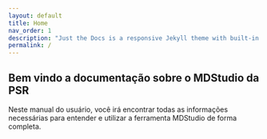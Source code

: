 ```yaml
---
layout: default
title: Home
nav_order: 1
description: "Just the Docs is a responsive Jekyll theme with built-in search that is easily customizable and hosted on GitHub Pages."
permalink: /
---
```

## Bem vindo a documentação sobre o MDStudio da PSR

Neste manual do usuário, você irá encontrar todas as informações necessárias para entender e utilizar a ferramenta MDStudio de forma completa.
